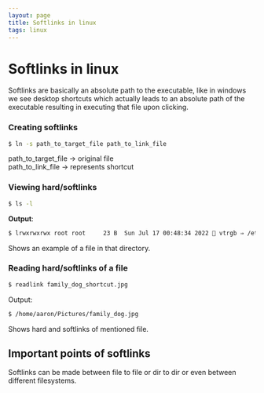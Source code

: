 ```yaml
---
layout: page
title: Softlinks in linux
tags: linux
---
```


# Softlinks in linux

Softlinks are basically an absolute path to the executable, like in windows we see desktop shortcuts which actually leads to an absolute path of the executable resulting in executing that file upon clicking.

### Creating softlinks

```bash
$ ln -s path_to_target_file path_to_link_file
```

path_to_target_file -> original file  
path_to_link_file -> represents shortcut

### Viewing hard/softlinks

```bash
$ ls -l
```
__Output__:
```bash
$ lrwxrwxrwx root root     23 B  Sun Jul 17 00:48:34 2022  vtrgb ⇒ /etc/alternatives/vtrgb
```

Shows an example of a file in that directory.

### Reading hard/softlinks of a file

```bash
$ readlink family_dog_shortcut.jpg
```
Output:
```bash
$ /home/aaron/Pictures/family_dog.jpg
```
Shows hard and softlinks of mentioned file.

## Important points of softlinks

Softlinks can be made between file to file or dir to dir or even between different filesystems.
